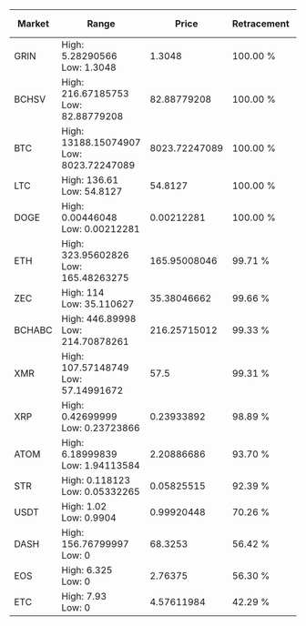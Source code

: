| Market | Range | Price| Retracement | Doubles to 50% |
| --- | --- | --- | --- | --- |
| GRIN | High: 5.28290566<br />Low: 1.3048 | 1.3048 | 100.00 % | 2.52 |
| BCHSV | High: 216.67185753<br />Low: 82.88779208 | 82.88779208 | 100.00 % | 1.81 |
| BTC | High: 13188.15074907<br />Low: 8023.72247089 | 8023.72247089 | 100.00 % | 1.32 |
| LTC | High: 136.61<br />Low: 54.8127 | 54.8127 | 100.00 % | 1.75 |
| DOGE | High: 0.00446048<br />Low: 0.00212281 | 0.00212281 | 100.00 % | 1.55 |
| ETH | High: 323.95602826<br />Low: 165.48263275 | 165.95008046 | 99.71 % | 1.47 |
| ZEC | High: 114<br />Low: 35.110627 | 35.38046662 | 99.66 % | 2.11 |
| BCHABC | High: 446.89998<br />Low: 214.70878261 | 216.25715012 | 99.33 % | 1.53 |
| XMR | High: 107.57148749<br />Low: 57.14991672 | 57.5 | 99.31 % | 1.43 |
| XRP | High: 0.42699999<br />Low: 0.23723866 | 0.23933892 | 98.89 % | 1.39 |
| ATOM | High: 6.18999839<br />Low: 1.94113584 | 2.20886686 | 93.70 % | 1.84 |
| STR | High: 0.118123<br />Low: 0.05332265 | 0.05825515 | 92.39 % | 1.47 |
| USDT | High: 1.02<br />Low: 0.9904 | 0.99920448 | 70.26 % | 1.01 |
| DASH | High: 156.76799997<br />Low: 0 | 68.3253 | 56.42 % | 1.15 |
| EOS | High: 6.325<br />Low: 0 | 2.76375 | 56.30 % | 1.14 |
| ETC | High: 7.93<br />Low: 0 | 4.57611984 | 42.29 % | 0.00 |

